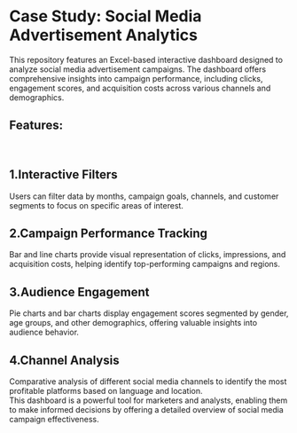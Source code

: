 # Case Study: Social Media Advertisement Analytics

This repository features an Excel-based interactive dashboard designed to analyze social media advertisement campaigns. The dashboard offers comprehensive insights into campaign performance, including clicks, engagement scores, and acquisition costs across various channels and demographics.

## Features:
<br>

## 1.Interactive Filters
Users can filter data by months, campaign goals, channels, and customer segments to focus on specific areas of interest.
## 2.Campaign Performance Tracking
Bar and line charts provide visual representation of clicks, impressions, and acquisition costs, helping identify top-performing campaigns and regions.
## 3.Audience Engagement
Pie charts and bar charts display engagement scores segmented by gender, age groups, and other demographics, offering valuable insights into audience behavior.
## 4.Channel Analysis
Comparative analysis of different social media channels to identify the most profitable platforms based on language and location.
<br>
This dashboard is a powerful tool for marketers and analysts, enabling them to make informed decisions by offering a detailed overview of social media campaign effectiveness.

